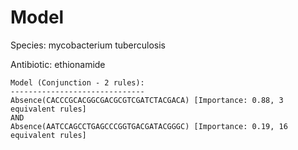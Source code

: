 
# Model

Species: mycobacterium tuberculosis

Antibiotic: ethionamide

```
Model (Conjunction - 2 rules):
------------------------------
Absence(CACCCGCACGGCGACGCGTCGATCTACGACA) [Importance: 0.88, 3 equivalent rules]
AND
Absence(AATCCAGCCTGAGCCCGGTGACGATACGGGC) [Importance: 0.19, 16 equivalent rules]

```

